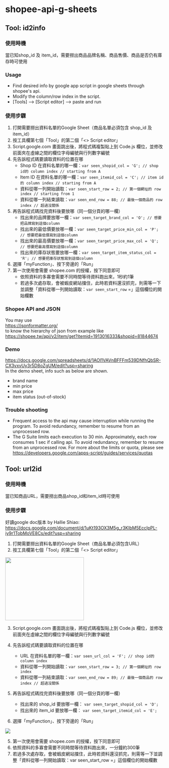 # shopee-api-g-sheets
## Tool: id2info
### 使用時機
當已知shop_id 及 item_id，需要撈出商品品牌名稱、商品售價、商品是否仍有庫存時可使用
### Usage
* Find desired info by google app script in google sheets through shopee's api.
* Modify the column/row index in the script.
* [Tools] --> [Script editor] --> paste and run
### 使用步驟
1. 打開需要撈出資料名單的Google Sheet（商品名單必須包含 shop_id 及 item_id）
2. 按工具欄第七個「Tool」的第二個「<> Script editor」
3. Script.google.com 畫面跳出後，將程式碼複製貼上到 Code.js 欄位，並修改前面夾在虛線之間的欄位字母編號與行列數字編號
4. 先告訴程式碼要讀取資料的位置在哪
    * Shop ID 在資料名單的哪一欄：`var seen_shopid_col = 'G'; // shop id的 column index // starting from A`
    * Item ID 在資料名單的哪一欄：`var seen_itemid_col = 'C'; // item id的 column index // starting from A`
    * 資料從哪一列開始讀取：`var seen_start_row = 2; // 第一個網址的 row index // starting from 1`
    * 資料從哪一列結束讀取：`var seen_end_row = 88; // 最後一個商品的 row index // 超過沒關係`
5. 再告訴程式碼找完資料後要放哪（同一個分頁的哪一欄）
    * 找出來的品牌要放哪一欄：`var seen_target_brand_col = 'O'; // 想要把品牌寫到這個column`
    * 找出來的最低價要放哪一欄：`var seen_target_price_min_col = 'P'; // 想要把最低價寫到這個column`
    * 找出來的最高價要放哪一欄：`var seen_target_price_max_col = 'Q'; // 想要把最高價寫到這個column`
    * 找出來的庫存狀態要放哪一欄：`var seen_target_item_status_col = 'R'; // 想要把庫存狀態寫到這個column`
6. 選擇「myFunction」、按下旁邊的「Run」
7. 第一次使用會需要 shopee.com 的授權，按下同意即可
    * 依照資料的多寡會需要不同時間等待資料跑出來，1秒約1筆
    * 若過多次處存取，會被蝦皮網站擋住，此時若資料還沒抓完，則需等一下並調整「資料從哪一列開始讀取：`var seen_start_row` =」這個欄位的開始欄數

### Shopee API and JSON
You may use  
    https://jsonformatter.org/  
to know the hierarchy of json from example like    
    https://shopee.tw/api/v2/item/get?itemid=1913016333&shopid=81844674
### Demo
https://docs.google.com/spreadsheets/d/1AOl1VAVnBFFFm539DNfhQbSR-CX3vxvUy3r5D8oZgUM/edit?usp=sharing  
In the demo sheet, info such as below are shown. 
* brand name
* min price
* max price
* item status (out-of-stock)
### Trouble shooting
* Frequent access to the api may cause interruption while running the program. To avoid redundancy, remember to resume from an unprocessed row.
* The G Suite limits each execution to 30 min. Approximately, each row consumes 1 sec if calling api. To avoid redundancy, remember to resume from an unprocessed row. For more about the limits or quota, please see https://developers.google.com/apps-script/guides/services/quotas

## Tool: url2id
### 使用時機
當已知商品URL，需要撈出商品shop_id和item_id時可使用
### 使用步驟
好讀google doc版本 by Hallie Shiao: https://docs.google.com/document/d/1uKt193OX3M5g_r3KIbM5EccIpPL-iy9r1TobMoVE8Cs/edit?usp=sharing
1. 打開需要撈出資料名單的Google Sheet（商品名單必須包含URL）
2. 按工具欄第七個「Tool」的第二個「<> Script editor」

  <img src="https://i.imgur.com/xRzmVU7.png" width="250" height="200" />

3. Script.google.com 畫面跳出後，將程式碼複製貼上到 Code.js 欄位，並修改前面夾在虛線之間的欄位字母編號與行列數字編號

4. 先告訴程式碼要讀取資料的位置在哪
   * URL 在資料名單的哪一欄：`var seen_url_col = 'F'; // shop id的 column index`
   * 資料從哪一列開始讀取：`var seen_start_row = 3; // 第一個網址的 row index`
   * 資料從哪一列結束讀取：`var seen_end_row = 89; // 最後一個商品的 row index // 超過沒關係`
5. 再告訴程式碼找完資料後要放哪（同一個分頁的哪一欄）
   * 找出來的 shop_id 要放哪一欄： `var seen_target_shopid_col = 'D'; `
   * 找出來的 item_id 要放哪一欄： `var seen_target_itemid_col = 'E'; `
4. 選擇「myFunction」、按下旁邊的「Run」

  <img src="https://i.imgur.com/cv18iYr.png"/>    

5. 第一次使用會需要 shopee.com 的授權，按下同意即可
6. 依照資料的多寡會需要不同時間等待資料跑出來，一分鐘約300筆
7. 若過多次處存取，會被蝦皮網站擋住，此時若資料還沒抓完，則需等一下並調整「資料從哪一列開始讀取：var seen_start_row =」這個欄位的開始欄數
